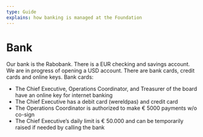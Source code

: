 ```yaml
---
type: Guide
explains: how banking is managed at the Foundation
---
```


# Bank

Our bank is the Rabobank. There is a EUR checking and savings account. We are in progress of opening a USD account. There are bank cards, credit cards and online keys. Bank cards:

* The Chief Executive, Operations Coordinator, and Treasurer of the board have an online key for internet banking
* The Chief Executive has a debit card (wereldpas) and credit card
* The Operations Coordinator is authorized to make € 5000 payments w/o co-sign
* The Chief Executive’s daily limit is € 50.000 and can be temporarily raised if needed by calling the bank
